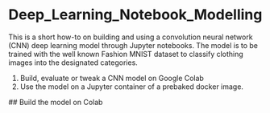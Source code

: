 # Deep_Learning_Notebook_Modelling
This is a short how-to on building and using a convolution neural network (CNN) deep learning model through Jupyter notebooks. The model is to be trained with the well known Fashion MNIST dataset to classify clothing images into the designated categories. <br>
1.  Build, evaluate or tweak a CNN model on Google Colab
2.  Use the model on a Jupyter container of a prebaked docker image.
<p>
## Build the model on Colab
